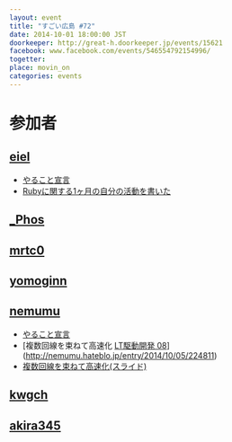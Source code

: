 ```yaml
---
layout: event
title: "すごい広島 #72"
date: 2014-10-01 18:00:00 JST
doorkeeper: http://great-h.doorkeeper.jp/events/15621
facebook: www.facebook.com/events/546554792154996/
togetter:
place: movin_on
categories: events
---
```


# 参加者

## [eiel](http://eiel.info/)

* [やること宣言](https://github.com/great-h/great-h.github.io/issues/1267)
* [Rubyに関する1ヶ月の自分の活動を書いた](https://github.com/hiroshimarb/hiroshimarb.github.com/wiki/2014%E5%B9%B49%E6%9C%88%E3%81%AE%E6%B4%BB%E5%8B%95/ca89328a5ad2d7579b96ee6bdb5d197275b6027a)


## [_Phos](http://twitter.com/_Phos)


## [mrtc0](http://twitter.com/mrtc0)


## [yomoginn](https://github.com/yomoginn)


## [nemumu](https://github.com/nemumu)

* [やること宣言](https://github.com/great-h/great-h.github.io/issues/1272)
* [複数回線を束ねて高速化 [LT駆動開発 08](ブログ)](http://nemumu.hateblo.jp/entry/2014/10/05/224811)
* [複数回線を束ねて高速化(スライド)](http://www.slideshare.net/nemumu/ss-39889987)

## [kwgch](https://github.com/kwgch)


## [akira345](https://github.com/akira345)

